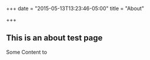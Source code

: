 +++
date = "2015-05-13T13:23:46-05:00"
title = "About"

+++

## This is an about test page

Some Content to